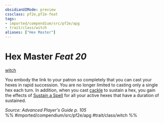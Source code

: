```yaml
---
obsidianUIMode: preview
cssclass: pf2e,pf2e-feat
tags:
- imported/compendium/src/pf2e/apg
- trait/class/witch
aliases: ["Hex Master"]
---
```

# Hex Master  *Feat 20*  
[witch](rules/traits/witch-apg.md)  


You embody the link to your patron so completely that you can cast your hexes in rapid succession. You are no longer limited to casting only a single hex each turn. In addition, when you cast [cackle](../spells/cackle-apg.md) to sustain a hex, you gain the effects of [Sustain a Spell](sustain-a-spell.md) for all your active hexes that have a duration of sustained.

*Source: Advanced Player's Guide p. 105*  
%% #imported/compendium/src/pf2e/apg #trait/class/witch %%